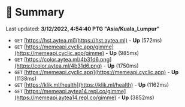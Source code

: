 # 📖 Summary
Last updated: **3/12/2022, 4:54:40 PTG "Asia/Kuala_Lumpur"**

- `GET` [https://hst.aytea.ml](https://hst.aytea.ml) - **Up** (572ms)
- `GET` [https://memeapi.cyclic.app/gimme](https://memeapi.cyclic.app/gimme) - **Up** (985ms)
- `GET` [https://color.aytea.ml/4b31d6.png](https://color.aytea.ml/4b31d6.png) - **Up** (1750ms)
- `GET` [https://memeapi.cyclic.app](https://memeapi.cyclic.app) - **Up** (1138ms)
- `GET` [https://klik.ml/health](https://klik.ml/health) - **Up** (1162ms)
- `GET` [https://memeapi.aytea14.repl.co/gimme](https://memeapi.aytea14.repl.co/gimme) - **Up** (3852ms)
